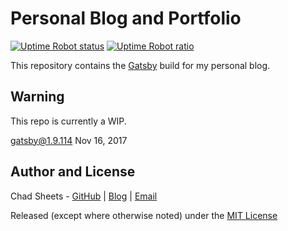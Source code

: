 # Personal Blog and Portfolio

[![Uptime Robot status](https://img.shields.io/uptimerobot/status/m780026542-9c1bdfbe8e5d92ae32b20686.svg)]()
[![Uptime Robot ratio](https://img.shields.io/uptimerobot/ratio/m780026542-9c1bdfbe8e5d92ae32b20686.svg)]()

This repository contains the [Gatsby](https://www.gatsbyjs.org) build for my personal blog.

## Warning

This repo is currently a WIP.

gatsby@1.9.114 Nov 16, 2017

## Author and License

Chad Sheets - [GitHub](https://github.com/cjsheets) | [Blog](http://sheets.ch/) | [Email](mailto:chad@sheets.ch)

Released (except where otherwise noted) under the [MIT License](https://tldrlegal.com/license/mit-license)
